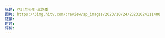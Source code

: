 ```yaml
---
标题: 花儿与少年·丝路季
图片: https://3img.hitv.com/preview/sp_images/2023/10/24/202310241114004933019.jpg_220x308.jpg
链接: 
时时: 
评价:
---
```


